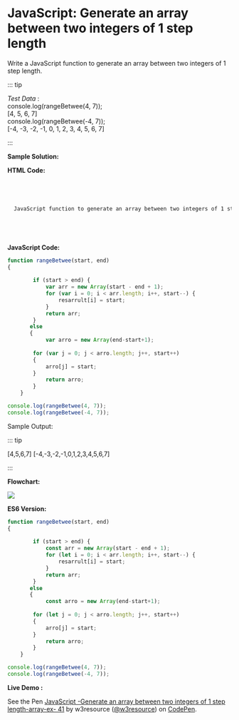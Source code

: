# JavaScript: Generate an array between two integers of 1 step length

Write a JavaScript function to generate an array between two integers of 1 step length.

::: tip

_Test Data_ :  
console.log(rangeBetwee(4, 7));  
\[4, 5, 6, 7\]  
console.log(rangeBetwee(-4, 7));  
\[-4, -3, -2, -1, 0, 1, 2, 3, 4, 5, 6, 7\]

:::

**Sample Solution:**

**HTML Code:**

```html



  
  JavaScript function to generate an array between two integers of 1 step length






```

**JavaScript Code:**

```js
function rangeBetwee(start, end) 
{
  
		if (start > end) {
			var arr = new Array(start - end + 1);
			for (var i = 0; i < arr.length; i++, start--) {
				resarrult[i] = start;
			}
			return arr;
		} 
       else 
       {
			var arro = new Array(end-start+1);
         
		for (var j = 0; j < arro.length; j++, start++) 
        {
			arro[j] = start;
		}
      		return arro;
		}
	}

console.log(rangeBetwee(4, 7));
console.log(rangeBetwee(-4, 7));

```

Sample Output:

::: tip

\[4,5,6,7\]
\[-4,-3,-2,-1,0,1,2,3,4,5,6,7\]

:::

**Flowchart:**

![](https://www.w3resource.com/w3r_images/javascript-array-exercise-41.png)  

**ES6 Version:**

```javascript
function rangeBetwee(start, end) 
{
  
		if (start > end) {
			const arr = new Array(start - end + 1);
			for (let i = 0; i < arr.length; i++, start--) {
				resarrult[i] = start;
			}
			return arr;
		} 
       else 
       {
			const arro = new Array(end-start+1);
         
		for (let j = 0; j < arro.length; j++, start++) 
        {
			arro[j] = start;
		}
      		return arro;
		}
	}

console.log(rangeBetwee(4, 7));
console.log(rangeBetwee(-4, 7));

```

**Live Demo :**

<section class="expand-codepen"><p data-height="380" data-theme-id="0" data-slug-hash="YYrRdL" data-default-tab="js,result" data-user="w3resource" data-embed-version="2" data-pen-title="JavaScript -Generate an array between two integers of 1 step length-array-ex- 41" data-editable="true" class="codepen">See the Pen <a href="https://codepen.io/w3resource/pen/YYrRdL/">JavaScript -Generate an array between two integers of 1 step length-array-ex- 41</a> by w3resource (<a href="https://codepen.io/w3resource">@w3resource</a>) on <a href="https://codepen.io">CodePen</a>.</p><codepen></codepen></section>